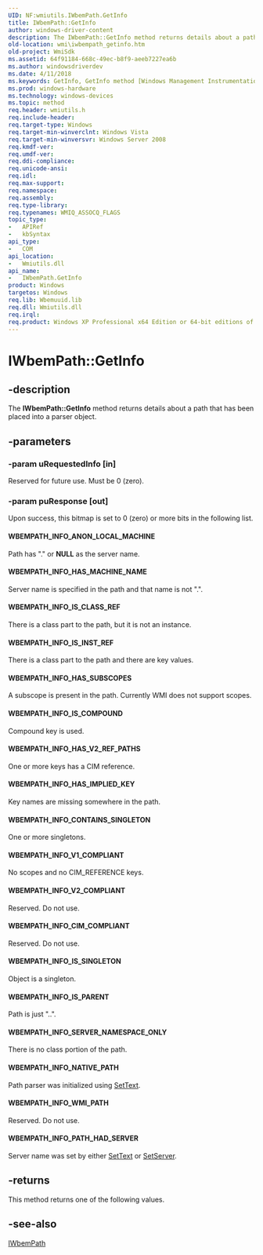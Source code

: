 ```yaml
---
UID: NF:wmiutils.IWbemPath.GetInfo
title: IWbemPath::GetInfo
author: windows-driver-content
description: The IWbemPath::GetInfo method returns details about a path that has been placed into a parser object.
old-location: wmi\iwbempath_getinfo.htm
old-project: WmiSdk
ms.assetid: 64f91184-668c-49ec-b8f9-aeeb7227ea6b
ms.author: windowsdriverdev
ms.date: 4/11/2018
ms.keywords: GetInfo, GetInfo method [Windows Management Instrumentation], GetInfo method [Windows Management Instrumentation],IWbemPath interface, IWbemPath interface [Windows Management Instrumentation],GetInfo method, IWbemPath.GetInfo, IWbemPath::GetInfo, WBEMPATH_INFO_ANON_LOCAL_MACHINE, WBEMPATH_INFO_CIM_COMPLIANT, WBEMPATH_INFO_CONTAINS_SINGLETON, WBEMPATH_INFO_HAS_IMPLIED_KEY, WBEMPATH_INFO_HAS_MACHINE_NAME, WBEMPATH_INFO_HAS_SUBSCOPES, WBEMPATH_INFO_HAS_V2_REF_PATHS, WBEMPATH_INFO_IS_CLASS_REF, WBEMPATH_INFO_IS_COMPOUND, WBEMPATH_INFO_IS_INST_REF, WBEMPATH_INFO_IS_PARENT, WBEMPATH_INFO_IS_SINGLETON, WBEMPATH_INFO_NATIVE_PATH, WBEMPATH_INFO_PATH_HAD_SERVER, WBEMPATH_INFO_SERVER_NAMESPACE_ONLY, WBEMPATH_INFO_V1_COMPLIANT, WBEMPATH_INFO_V2_COMPLIANT, WBEMPATH_INFO_WMI_PATH, _hmm_iwbempath_getinfo, wmi.iwbempath_getinfo, wmiutils/IWbemPath::GetInfo
ms.prod: windows-hardware
ms.technology: windows-devices
ms.topic: method
req.header: wmiutils.h
req.include-header: 
req.target-type: Windows
req.target-min-winverclnt: Windows Vista
req.target-min-winversvr: Windows Server 2008
req.kmdf-ver: 
req.umdf-ver: 
req.ddi-compliance: 
req.unicode-ansi: 
req.idl: 
req.max-support: 
req.namespace: 
req.assembly: 
req.type-library: 
req.typenames: WMIQ_ASSOCQ_FLAGS
topic_type:
-	APIRef
-	kbSyntax
api_type:
-	COM
api_location:
-	Wmiutils.dll
api_name:
-	IWbemPath.GetInfo
product: Windows
targetos: Windows
req.lib: Wbemuuid.lib
req.dll: Wmiutils.dll
req.irql: 
req.product: Windows XP Professional x64 Edition or 64-bit editions of     Windows Server 2003
---
```


# IWbemPath::GetInfo


## -description


The 
<b>IWbemPath::GetInfo</b> method returns details about a path that has been placed into a parser object.


## -parameters




### -param uRequestedInfo [in]

Reserved for future use. Must be 0 (zero).


### -param puResponse [out]

Upon success, this bitmap is set to 0 (zero) or more bits in the following list.



#### WBEMPATH_INFO_ANON_LOCAL_MACHINE

Path has "." or <b>NULL</b> as the server name.



#### WBEMPATH_INFO_HAS_MACHINE_NAME

Server name is specified in the path and that name is not ".".



#### WBEMPATH_INFO_IS_CLASS_REF

There is a class part to the path, but it is not an instance.



#### WBEMPATH_INFO_IS_INST_REF

There is a class part to the path and there are key values.



#### WBEMPATH_INFO_HAS_SUBSCOPES

A subscope is present in the path. Currently WMI does not support scopes.



#### WBEMPATH_INFO_IS_COMPOUND

Compound key is used.



#### WBEMPATH_INFO_HAS_V2_REF_PATHS

One or more keys has a CIM reference.



#### WBEMPATH_INFO_HAS_IMPLIED_KEY

Key names are missing somewhere in the path.



#### WBEMPATH_INFO_CONTAINS_SINGLETON

One or more singletons.



#### WBEMPATH_INFO_V1_COMPLIANT

No scopes and no CIM_REFERENCE keys.



#### WBEMPATH_INFO_V2_COMPLIANT

Reserved. Do not use.



#### WBEMPATH_INFO_CIM_COMPLIANT

Reserved. Do not use.



#### WBEMPATH_INFO_IS_SINGLETON

Object is a singleton.



#### WBEMPATH_INFO_IS_PARENT

Path is just "..".



#### WBEMPATH_INFO_SERVER_NAMESPACE_ONLY

There is no class portion of the path.



#### WBEMPATH_INFO_NATIVE_PATH

Path parser was initialized using 
<a href="https://msdn.microsoft.com/a3ff2aa9-ffa8-4048-ac07-4b815b620d1f">SetText</a>.



#### WBEMPATH_INFO_WMI_PATH

Reserved. Do not use.



#### WBEMPATH_INFO_PATH_HAD_SERVER

Server name was set by either 
<a href="https://msdn.microsoft.com/a3ff2aa9-ffa8-4048-ac07-4b815b620d1f">SetText</a> or 
<a href="https://msdn.microsoft.com/4da66edf-bf38-4246-82fc-27fd14e7d183">SetServer</a>.


## -returns



This method returns one of the following values.




## -see-also




<a href="https://msdn.microsoft.com/71b2597b-d82a-439d-b0b7-af76aefea6a2">IWbemPath</a>
 

 

